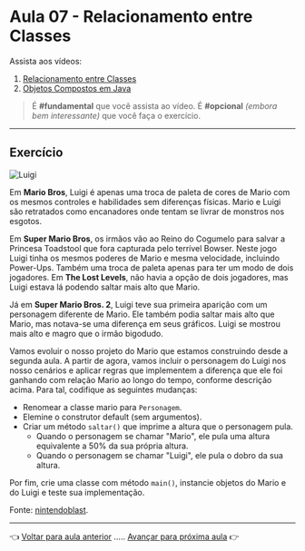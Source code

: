# Aula 07 - Relacionamento entre Classes

Assista aos vídeos: 

  1. [Relacionamento entre Classes](https://youtu.be/GLHbxDU9iBA?t=98)
  1. [Objetos Compostos em Java](https://youtu.be/BfrbCQ3XcrA?t=34)

> É **#fundamental** que você assista ao vídeo. É **#opcional** _(embora bem interessante)_ que você faça o exercício.

---

## Exercício

![Luigi](https://lh6.ggpht.com/-KFZvUxoCM3w/TjdVSdTBbYI/AAAAAAAAA04/jy-GNdnHi40/Luigi_thumb%25255B1%25255D.png?imgmax=800)

Em **Mario Bros**, Luigi é apenas uma troca de paleta de cores de Mario com os mesmos controles e habilidades sem diferenças físicas. Mario e Luigi são retratados como encanadores onde tentam se livrar de monstros nos esgotos.

Em **Super Mario Bros**, os irmãos vão ao Reino do Cogumelo para salvar a Princesa Toadstool que fora capturada pelo terrível Bowser. Neste jogo Luigi tinha os mesmos poderes de Mario e mesma velocidade, incluindo Power-Ups. Também uma troca de paleta apenas para ter um modo de dois jogadores. Em **The Lost Levels**, não havia a opção de dois jogadores, mas Luigi estava lá podendo saltar mais alto que Mario.

Já em **Super Mario Bros. 2**, Luigi teve sua primeira aparição com um personagem diferente de Mario. Ele também podia saltar mais alto que Mario, mas notava-se uma diferença em seus gráficos. Luigi se mostrou mais alto e magro que o irmão bigodudo.

Vamos evoluir o nosso projeto do Mario que estamos construindo desde a segunda aula. A partir de agora, vamos incluir o personagem do Luigi nos nosso cenários e aplicar regras que implementem a diferença que ele foi ganhando com relação Mario ao longo do tempo, conforme descrição acima. Para tal, codifique as seguintes mudanças:
* Renomear a classe mario para `Personagem`.
* Elemine o construtor default (sem argumentos).
* Criar um método `saltar()` que imprime a altura que o personagem pula.
   * Quando o personagem se chamar "Mario", ele pula uma altura equivalente a 50% da sua própria altura.
   * Quando o personagem se chamar "Luigi", ele pula o dobro da sua altura.

Por fim, crie uma classe com método `main()`, instancie objetos do Mario e do Luigi e teste sua implementação.

Fonte: [nintendoblast](https://www.nintendoblast.com.br/2011/08/perfil-luigi-mario.html).

---

👈 [Voltar para aula anterior](../aula06/aula.md) ..... [Avançar para próxima aula](../aula08/aula.md) 👉    